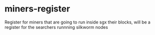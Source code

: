# miners-register
Register for miners that are going to run inside sgx their blocks, will be a register for the searchers runnning silkworm nodes
